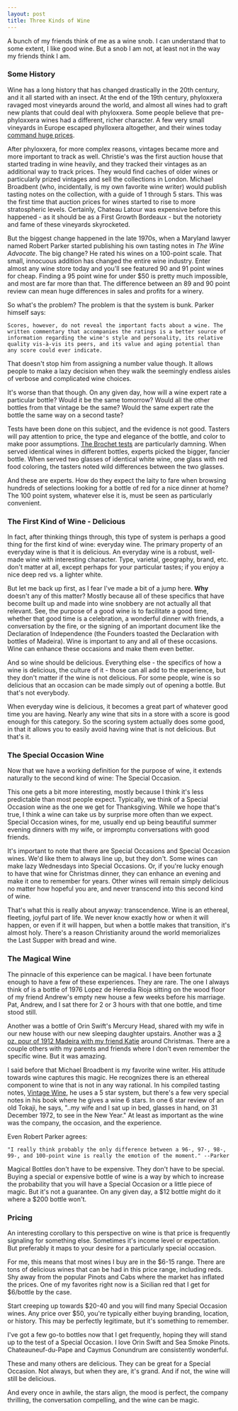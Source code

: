 ```yaml
---
layout: post
title: Three Kinds of Wine
---
```


A bunch of my friends think of me as a wine snob.  I can understand that to some extent, I like good wine.  But a snob I am not, at least not in the way my friends think I am.

### Some History

Wine has a long history that has changed drastically in the 20th century, and it all started with an insect.  At the end of the 19th century, phyloxxera ravaged most vineyards around the world, and almost all wines had to graft new plants that could deal with phyloxxera.  Some people believe that pre-phyloxxera wines had a different, richer character.  A few very small vineyards in Europe escaped phylloxera altogether, and their wines today [command huge prices](http://www.wine-searcher.com/wine-5284-1963-quinta-do-noval-nacional-vintage-port-portugal).

After phyloxxera, for more complex reasons, vintages became more and more important to track as well.  Christie's was the first auction house that started trading in wine heavily, and they tracked their vintages as an additional way to track prices.  They would find caches of older wines or particularly prized vintages and sell the collections in London.  Michael Broadbent (who, incidentally, is my own favorite wine writer) would publish tasting notes on the collection, with a guide of 1 through 5 stars.  This was the first time that auction prices for wines started to rise to more stratospheric levels.  Certainly, Chateau Latour was expensive before this happened - as it should be as a First Growth Bordeaux - but the notoriety and fame of these vineyards skyrocketed.

But the biggest change happened in the late 1970s, when a Maryland lawyer named Robert Parker started publishing his own tasting notes in *The Wine Advocate*.  The big change?  He rated his wines on a 100-point scale.  That small, innocuous addition has changed the entire wine industry.  Enter almost any wine store today and you'll see featured 90 and 91 point wines for cheap.  Finding a 95 point wine for under $50 is pretty much impossible, and most are far more than that.  The difference between an 89 and 90 point review can mean huge differences in sales and profits for a winery.  

So what's the problem?  The problem is that the system is bunk.  Parker himself says:

	Scores, however, do not reveal the important facts about a wine. The written commentary that accompanies the ratings is a better source of information regarding the wine's style and personality, its relative quality vis-à-vis its peers, and its value and aging potential than any score could ever indicate.

That doesn't stop him from assigning a number value though.  It allows people to make a lazy decision when they walk the seemingly endless aisles of verbose and complicated wine choices.  

It's worse than that though.  On any given day, how will a wine expert rate a particular bottle?  Would it be the same tomorrow?  Would all the other bottles from that vintage be the same?  Would the same expert rate the bottle the same way on a second taste?

Tests have been done on this subject, and the evidence is not good.  Tasters will pay attention to price, the type and elegance of the bottle, and color to make poor assumptions.  [The Brochet tests](http://scienceblogs.com/cortex/2007/11/02/the-subjectivity-of-wine/) are particularly damning.  When served identical wines in different bottles, experts picked the bigger, fancier bottle.  When served two glasses of identical white wine, one glass with red food coloring, the tasters noted wild differences between the two glasses.

And these are experts.  How do they expect the laity to fare when browsing hundreds of selections looking for a bottle of red for a nice dinner at home?  The 100 point system, whatever else it is, must be seen as particularly convenient.

### The First Kind of Wine - Delicious

In fact, after thinking things through, this type of system is perhaps a good thing for the first kind of wine: everyday wine.  The primary property of an everyday wine is that it is delicious.  An everyday wine is a robust, well-made wine with interesting character.  Type, varietal, geography, brand, etc. don't matter at all, except perhaps for your particular tastes; if you enjoy a nice deep red vs. a lighter white.

But let me back up first, as I fear I've made a bit of a jump here.  **Why** doesn't any of this matter?  Mostly because all of these specifics that have become built up and made into wine snobbery are not actually all that relevant.  See, the purpose of a good wine is to facilitate a good time, whether that good time is a celebration, a wonderful dinner with friends, a conversation by the fire, or the signing of an important document like the Declaration of Independence (the Founders toasted the Declaration with bottles of Madeira).  Wine is important to any and all of these occasions.  Wine can enhance these occasions and make them even better. 

And so wine should be delicious.  Everything else - the specifics of how a wine is delicious, the culture of it - those can all add to the experience, but they don't matter if the wine is not delicious.  For some people, wine is so delicious that an occasion can be made simply out of opening a bottle.  But that's not everybody.

When everyday wine is delicious, it becomes a great part of whatever good time you are having.  Nearly any wine that sits in a store with a score is good enough for this category.  So the scoring system actually does some good, in that it allows you to easily avoid having wine that is not delicious.  But that's it.

### The Special Occasion Wine

Now that we have a working definition for the purpose of wine, it extends naturally to the second kind of wine: The Special Occasion.

This one gets a bit more interesting, mostly because I think it's less predictable than most people expect.  Typically, we think of a Special Occasion wine as the one we get for Thanksgiving.  While we hope that's true, I think a wine can take us by surprise more often than we expect.  Special Occasion wines, for me, usually end up being beautiful summer evening dinners with my wife, or impromptu conversations with good friends.  

It's important to note that there are Special Occasions and Special Occasion wines.  We'd like them to always line up, but they don't.  Some wines can make lazy Wednesdays into Special Occasions.  Or, if you're lucky enough to have that wine for Christmas dinner, they can enhance an evening and make it one to remember for years.  Other wines will remain simply delicious no matter how hopeful you are, and never transcend into this second kind of wine.

That's what this is really about anyway: transcendence.   Wine is an ethereal, fleeting, joyful part of life.  We never know exactly how or when it will happen, or even if it will happen, but when a bottle makes that transition, it's almost holy.  There's a reason Christianity around the world memorializes the Last Supper with bread and wine.

### The Magical Wine

The pinnacle of this experience can be magical.  I have been fortunate enough to have a few of these experiences.  They are rare.  The one I always think of is a bottle of 1976 Lopez de Heredia Rioja sitting on the wood floor of my friend Andrew's empty new house a few weeks before his marriage.  Pat, Andrew, and I sat there for 2 or 3 hours with that one bottle, and time stood still.

Another was a bottle of Orin Swift's Mercury Head, shared with my wife in our new house with our new sleeping daughter upstairs.  Another was a [3 oz. pour of 1912 Madeira with my friend Katie](http://www.infiniteabyss.org/2009/01/10/customerservice.html) around Christmas.  There are a couple others with my parents and friends where I don't even remember the specific wine.  But it was amazing.

I said before that Michael Broadbent is my favorite wine writer.  His attitude towards wine captures this magic.  He recognizes there is an ethereal component to wine that is not in any way rational.  In his compiled tasting notes, [Vintage Wine](http://www.amazon.com/Michael-Broadbents-Vintage-Wine-Broadbent/dp/B005ZOFP3I), he uses a 5 star system, but there's a few very special notes in his book where he gives a wine 6 stars.  In one 6 star review of an old Tokaji, he says, "..my wife and I sat up in bed, glasses in hand, on 31 December 1972, to see in the New Year."  At least as important as the wine was the company, the occasion, and the experience.

Even Robert Parker agrees:

	"I really think probably the only difference between a 96-, 97-, 98-, 99-, and 100-point wine is really the emotion of the moment." --Parker

Magical Bottles don't have to be expensive.  They don't have to be special.  Buying a special or expensive bottle of wine is a way by which to increase the probability that you will have a Special Occasion or a little piece of magic.  But it's not a guarantee.  On any given day, a $12 bottle might do it where a $200 bottle won't.

### Pricing

An interesting corollary to this perspective on wine is that price is frequently signaling for something else.  Sometimes it's income level or expectation.  But preferably it maps to your desire for a particularly special occasion.

For me, this means that most wines I buy are in the $6-15 range.  There are tons of delicious wines that can be had in this price range, including reds.  Shy away from the popular Pinots and Cabs where the market has inflated the prices.  One of my favorites right now is a Sicilian red that I get for $6/bottle by the case.

Start creeping up towards $20-40 and you will find many Special Occasion wines.  Any price over $50, you're typically either buying branding, location, or history.  This may be perfectly legitimate, but it's something to remember.

I've got a few go-to bottles now that I get frequently, hoping they will stand up to the test of a Special Occasion.  I love Orin Swift and Sea Smoke Pinots.  Chateauneuf-du-Pape and Caymus Conundrum are consistently wonderful.

These and many others are delicious.  They can be great for a Special Occasion.  Not always, but when they are, it's grand.  And if not, the wine will still be delicious.

And every once in awhile, the stars align, the mood is perfect, the company thrilling, the conversation compelling, and the wine can be magic.





